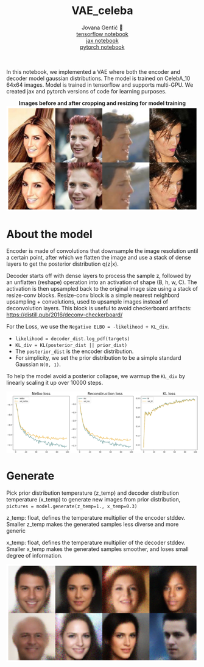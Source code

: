 <div align="center"> <h1> VAE_celeba </h1> </div>
<div align="center"><a>Jovana&nbsp;Gentić 🦆</a></div>
<div align="center"><a href="https://www.kaggle.com/code/jovanagenti/tensorflow-vae-celeba">tensorflow notebook</a></div>
<div align="center"><a href="https://www.kaggle.com/code/jovanagenti/jax-vae-celeba">jax notebook</a></div>
<div align="center"><a href="https://www.kaggle.com/jovanagenti/pytorch-vae-celeba">pytorch notebook</a></div>

<br>
<br>

In this notebook, we implemented a VAE where both the encoder and decoder model gaussian distributions. The model is trained on CelebA_10 64x64 images.
Model is trained in tensorflow and supports multi-GPU. We created jax and pytorch versions of code for learning purposes.

<div align="center"><strong>Images before and after cropping and resizing for model training</strong></div>
<div align="center"><img src="./images/original_imgs.png"></div>

# About the model #
Encoder is made of convolutions that downsample the image resolution until a certain point, after which we flatten the image
and use a stack of dense layers to get the posterior distribution q(z|x).

Decoder starts off with dense layers to process the sample z,
followed by an unflatten (reshape) operation into an activation of shape (B, h, w, C).
The activation is then upsampled back to the original image size using a stack
of resize-conv blocks. Resize-conv block is a simple nearest neighbord upsampling + convolutions, used to upsample images instead of deconvolution layers.
This block is useful to avoid checkerboard artifacts: https://distill.pub/2016/deconv-checkerboard/

For the Loss, we use the `Negative ELBO = -likelihood + KL_div`.

- `likelihood = decoder_dist.log_pdf(targets)`
- `KL_div = KL(posterior_dist || prior_dist)`
- The `posterior_dist` is the encoder distribution.
- For simplicity, we set the prior distribution to be a simple standard Gaussian `N(0, 1)`.

To help the model avoid a posterior collapse, we warmup the `KL_div` by linearly scaling it up over 10000 steps.
<div align="center"><img src="./images/losses.png"></div>

# Generate #
Pick prior distribution temperature (z_temp) and decoder distribution temperature (x_temp) to generate new images from prior distribution,
`pictures = model.generate(z_temp=1., x_temp=0.3)`

z_temp: float, defines the temperature multiplier of the encoder stddev. 
            Smaller z_temp makes the generated samples less diverse and more generic
            
x_temp: float, defines the temperature multiplier of the decoder stddev.
            Smaller x_temp makes the generated samples smoother, and loses small degree of information.
<div align="center"><img src="./images/generated_imgs (1).png"></div>
